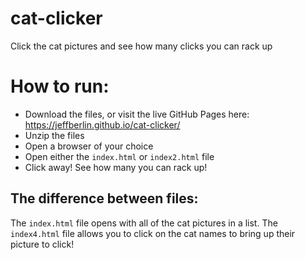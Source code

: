 # cat-clicker
Click the cat pictures and see how many clicks you can rack up

# How to run:
* Download the files, or visit the live GitHub Pages here: https://jeffberlin.github.io/cat-clicker/
* Unzip the files
* Open a browser of your choice
* Open either the `index.html` or `index2.html` file
* Click away! See how many you can rack up!

## The difference between files:
The `index.html` file opens with all of the cat pictures in a list. The `index4.html` file allows you to click on the cat names to bring up their picture to click!
